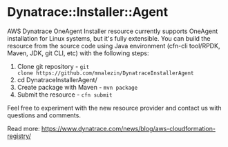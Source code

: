 # Dynatrace::Installer::Agent

AWS Dynatrace OneAgent Installer resource currently supports OneAgent installation for Linux systems, but it's fully extensible. 
You can build the resource from the source code using Java environment (cfn-cli tool/RPDK, Maven, JDK, git CLI, etc) with the following steps:

1. Clone git repository - ```git clone https://github.com/mnalezin/DynatraceInstallerAgent```
1. cd DynatraceInstallerAgent/
1. Create package with Maven - ```mvn package```
1. Submit the resource - ```cfn submit```

Feel free to experiment with the new resource provider and contact us with questions and comments.

Read more: https://www.dynatrace.com/news/blog/aws-cloudformation-registry/
